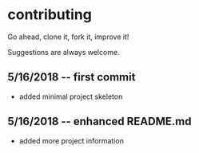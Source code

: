 # contributing

Go ahead, clone it, fork it, improve it!

Suggestions are always welcome.

## 5/16/2018 -- first commit
- added minimal project skeleton
## 5/16/2018 -- enhanced README.md
- added more project information
